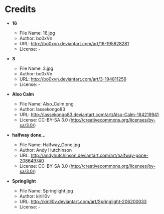 # Credits

* **16**
  - File Name: 16.jpg
  - Author: bo0xVn
  - URL: http://bo0xvn.deviantart.com/art/16-195628281
  - License: -

* **3**
  - File Name: 3.jpg
  - Author: bo0xVn
  - URL: http://bo0xvn.deviantart.com/art/3-194811256
  - License: -

* **Also Calm**
  - File Name: Also_Calm.png
  - Author: lassekongo83
  - URL: http://lassekongo83.deviantart.com/art/Also-Calm-164219941
  - License: CC-BY-SA 3.0 (http://creativecommons.org/licenses/by-sa/3.0/)

* **halfway done...**
  - File Name: Halfway_Gone.jpg
  - Author: Andy Hutchinson
  - URL: http://andyhutchinson.deviantart.com/art/halfway-gone-208649740
  - License: CC-BY-SA 3.0 (http://creativecommons.org/licenses/by-sa/3.0/)

* **Springlight**
  - File Name: Springlight.jpg
  - Author: kirill0v
  - URL: http://kirill0v.deviantart.com/art/Springlight-206200033
  - License: -
